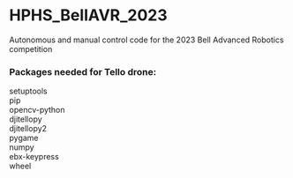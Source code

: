 # HPHS_BellAVR_2023
Autonomous and manual control code for the 2023 Bell Advanced Robotics competition

### Packages needed for Tello drone: <br/>
setuptools <br/>
pip <br/>
opencv-python <br/>
djitellopy <br/>
djitellopy2 <br/>
pygame <br/>
numpy <br/>
ebx-keypress <br/>
wheel <br/>
